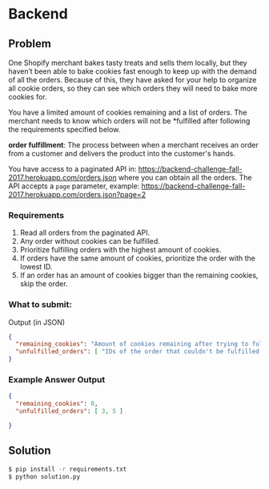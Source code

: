 # Backend

## Problem

One Shopify merchant bakes tasty treats and sells them locally, but they haven’t been able to bake cookies fast enough to keep up with the demand of all the orders.  Because of this, they have asked for your help to organize all cookie orders, so they can see which orders they will need to bake more cookies for.

You have a limited amount of cookies remaining and a list of orders. The merchant needs to know which orders will not be *fulfilled after following the requirements specified below.

**order fulfillment**: The process between when a merchant receives an order from a customer and delivers the product into the customer's hands.

You have access to a paginated API in: https://backend-challenge-fall-2017.herokuapp.com/orders.json 
where you can obtain all the orders. The API accepts a `page` parameter, example: https://backend-challenge-fall-2017.herokuapp.com/orders.json?page=2

### Requirements

1. Read all orders from the paginated API.
1. Any order without cookies can be fulfilled.
1. Prioritize fulfilling orders with the highest amount of cookies.
1. If orders have the same amount of cookies, prioritize the order with the lowest ID.
1. If an order has an amount of cookies bigger than the remaining cookies, skip the order.

### What to submit:

Output (in JSON)

```json
{
  "remaining_cookies": "Amount of cookies remaining after trying to fulfill orders",
  "unfulfilled_orders": [ "IDs of the order that couldn't be fulfilled in ascending order" ]
}
```


### Example Answer Output

```json
{
  "remaining_cookies": 0,
  "unfulfilled_orders": [ 3, 5 ]

}
```

## Solution

```bash
$ pip install -r requirements.txt
$ python solution.py
```
